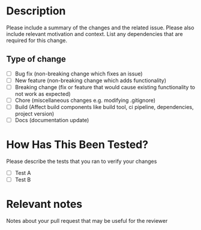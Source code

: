 # Description

Please include a summary of the changes and the related issue. Please also include relevant motivation and context. List any dependencies that are required for this change.

## Type of change

- [ ] Bug fix (non-breaking change which fixes an issue)
- [ ] New feature (non-breaking change which adds functionality)
- [ ] Breaking change (fix or feature that would cause existing functionality to not work as expected)
- [ ] Chore (miscellaneous changes e.g. modifying .gitignore)
- [ ] Build (Affect build components like build tool, ci pipeline, dependencies, project version)
- [ ] Docs (documentation update)

# How Has This Been Tested?

Please describe the tests that you ran to verify your changes

- [ ] Test A
- [ ] Test B

# Relevant notes

Notes about your pull request that may be useful for the reviewer